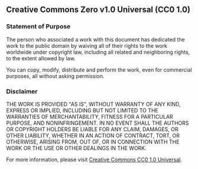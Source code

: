 ## Creative Commons Zero v1.0 Universal (CC0 1.0)

### Statement of Purpose

The person who associated a work with this document has dedicated the work to the public domain by waiving all of their rights to the work worldwide under copyright law, including all related and neighboring rights, to the extent allowed by law.

You can copy, modify, distribute and perform the work, even for commercial purposes, all without asking permission.

### Disclaimer

THE WORK IS PROVIDED "AS IS", WITHOUT WARRANTY OF ANY KIND, EXPRESS OR IMPLIED, INCLUDING BUT NOT LIMITED TO THE WARRANTIES OF MERCHANTABILITY, FITNESS FOR A PARTICULAR PURPOSE, AND NONINFRINGEMENT. IN NO EVENT SHALL THE AUTHORS OR COPYRIGHT HOLDERS BE LIABLE FOR ANY CLAIM, DAMAGES, OR OTHER LIABILITY, WHETHER IN AN ACTION OF CONTRACT, TORT, OR OTHERWISE, ARISING FROM, OUT OF, OR IN CONNECTION WITH THE WORK OR THE USE OR OTHER DEALINGS IN THE WORK.

For more information, please visit [Creative Commons CC0 1.0 Universal](https://creativecommons.org/publicdomain/zero/1.0/).

